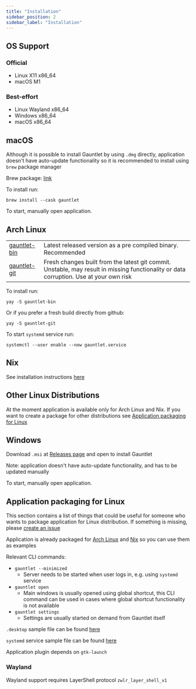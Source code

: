 ```yaml
---
title: "Installation"
sidebar_position: 2
sidebar_label: "Installation"
---
```


## OS Support

### Official

- Linux X11 x86_64
- macOS M1

### Best-effort

- Linux Wayland x86_64
- Windows x86_64
- macOS x86_64

## macOS

Although it is possible to install Gauntlet by using `.dmg` directly, application doesn't have auto-update functionality so it is recommended to install using `brew` package manager

Brew package: [link](https://formulae.brew.sh/cask/gauntlet)

To install run:

```
brew install --cask gauntlet
```

To start, manually open application.

## Arch Linux

<table>
  <tr>
    <td><a href="https://aur.archlinux.org/packages/gauntlet-bin">gauntlet-bin</a></td>
    <td>Latest released version as a pre compiled binary. Recommended</td>
  </tr>
  <tr>
    <td><a href="https://aur.archlinux.org/packages/gauntlet-git">gauntlet-git</a></td>
    <td>Fresh changes built from the latest git commit. Unstable, may result in missing functionality or data corruption. Use at your own risk</td>
  </tr>
</table>

To install run:

```
yay -S gauntlet-bin
```

Or if you prefer a fresh build directly from github:

```
yay -S gauntlet-git
```

To start `systemd` service run:

```
systemctl --user enable --now gauntlet.service
```

## Nix

See installation instructions [here](https://github.com/project-gauntlet/gauntlet/blob/main/nix/README.md)

## Other Linux Distributions

At the moment application is available only for Arch Linux and Nix. If you want to create a package for other distributions see [Application packaging for Linux](#application-packaging-for-linux)

## Windows

Download `.msi` at [Releases page](https://github.com/project-gauntlet/gauntlet/releases/latest) and open to install Gauntlet

Note: application doesn't have auto-update functionality, and has to be updated manually

To start, manually open application.

## Application packaging for Linux

This section contains a list of things that could be useful for someone who wants to package application for Linux distribution.
If something is missing, please [create an issue](https://github.com/project-gauntlet/gauntlet/issues)

Application is already packaged for [Arch Linux](#arch-linux) and [Nix](#nix) so you can use them as examples

Relevant CLI commands:

- `gauntlet --minimized`
  - Server needs to be started when user logs in, e.g. using `systemd` service
- `gauntlet open`
  - Main windows is usually opened using global shortcut, this CLI command can be used in cases where global shortcut functionality is not available
- `gauntlet settings`
  - Settings are usually started on demand from Gauntlet itself

`.desktop` sample file can be found [here](https://github.com/project-gauntlet/gauntlet/blob/main/assets/linux/gauntlet.desktop)

`systemd` service sample file can be found [here](https://github.com/project-gauntlet/gauntlet/blob/main/assets/linux/gauntlet.service)

Application plugin depends on `gtk-launch`

### Wayland

Wayland support requires LayerShell protocol `zwlr_layer_shell_v1`
